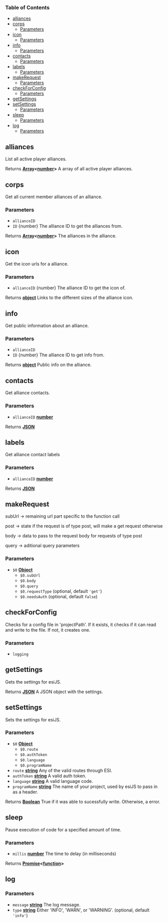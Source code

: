 <!-- Generated by documentation.js. Update this documentation by updating the source code. -->

### Table of Contents

-   [alliances][1]
-   [corps][2]
    -   [Parameters][3]
-   [icon][4]
    -   [Parameters][5]
-   [info][6]
    -   [Parameters][7]
-   [contacts][8]
    -   [Parameters][9]
-   [labels][10]
    -   [Parameters][11]
-   [makeRequest][12]
    -   [Parameters][13]
-   [checkForConfig][14]
    -   [Parameters][15]
-   [getSettings][16]
-   [setSettings][17]
    -   [Parameters][18]
-   [sleep][19]
    -   [Parameters][20]
-   [log][21]
    -   [Parameters][22]

## alliances

List all active player alliances.

Returns **[Array][23]&lt;[number][24]>** A array of all active player alliances.

## corps

Get all current member alliances of an alliance.

### Parameters

-   `allianceID`  
-   `ID`  {number} The alliance ID to get the alliances from.

Returns **[Array][23]&lt;[number][24]>** The alliances in the alliance.

## icon

Get the icon urls for a alliance.

### Parameters

-   `allianceID`  {number} The alliance ID to get the icon of.

Returns **[object][25]** Links to the different sizes of the alliance icon.

## info

Get public information about an alliance.

### Parameters

-   `allianceID`  
-   `ID`  {number} The alliance ID to get info from.

Returns **[object][25]** Public info on the alliance.

## contacts

Get alliance contacts.

### Parameters

-   `allianceID` **[number][24]** 

Returns **[JSON][26]** 

## labels

Get alliance contact labels

### Parameters

-   `allianceID` **[number][24]** 

Returns **[JSON][26]** 

## makeRequest

subUrl -> remaining url part specific to the function call

 post -> state if the request is of type post, will make a get request otherwise

 body -> data to pass to the request body for requests of type post

 query -> aditional query parameters

### Parameters

-   `$0` **[Object][25]** 
    -   `$0.subUrl`  
    -   `$0.body`  
    -   `$0.query`  
    -   `$0.requestType`   (optional, default `'get'`)
    -   `$0.needsAuth`   (optional, default `false`)

## checkForConfig

Checks for a config file in 'projectPath'. If it exists, it checks if it can read and write to the file. If not, it creates one.

### Parameters

-   `logging`  

## getSettings

Gets the settings for esiJS.

Returns **[JSON][26]** A JSON object with the settings.

## setSettings

Sets the settings for esiJS.

### Parameters

-   `$0` **[Object][25]** 
    -   `$0.route`  
    -   `$0.authToken`  
    -   `$0.language`  
    -   `$0.programName`  
-   `route` **[string][27]** Any of the valid routes through ESI.
-   `authToken` **[string][27]** A valid auth token.
-   `language` **[string][27]** A valid language code.
-   `programName` **[string][27]** The name of your project, used by esiJS to pass in as a header.

Returns **[Boolean][28]** True if it was able to sucessfully write. Otherwise, a error.

## sleep

Pause execution of code for a specified amount of time.

### Parameters

-   `millis` **[number][24]** The time to delay (in milliseconds)

Returns **[Promise][29]&lt;[function][30]>** 

## log

### Parameters

-   `message` **[string][27]** The log message.
-   `type` **[string][27]** Either 'INFO', 'WARN', or 'WARNING'. (optional, default `'info'`)

[1]: #alliances

[2]: #corps

[3]: #parameters

[4]: #icon

[5]: #parameters-1

[6]: #info

[7]: #parameters-2

[8]: #contacts

[9]: #parameters-3

[10]: #labels

[11]: #parameters-4

[12]: #makerequest

[13]: #parameters-5

[14]: #checkforconfig

[15]: #parameters-6

[16]: #getsettings

[17]: #setsettings

[18]: #parameters-7

[19]: #sleep

[20]: #parameters-8

[21]: #log

[22]: #parameters-9

[23]: https://developer.mozilla.org/docs/Web/JavaScript/Reference/Global_Objects/Array

[24]: https://developer.mozilla.org/docs/Web/JavaScript/Reference/Global_Objects/Number

[25]: https://developer.mozilla.org/docs/Web/JavaScript/Reference/Global_Objects/Object

[26]: https://developer.mozilla.org/docs/Web/JavaScript/Reference/Global_Objects/JSON

[27]: https://developer.mozilla.org/docs/Web/JavaScript/Reference/Global_Objects/String

[28]: https://developer.mozilla.org/docs/Web/JavaScript/Reference/Global_Objects/Boolean

[29]: https://developer.mozilla.org/docs/Web/JavaScript/Reference/Global_Objects/Promise

[30]: https://developer.mozilla.org/docs/Web/JavaScript/Reference/Statements/function
